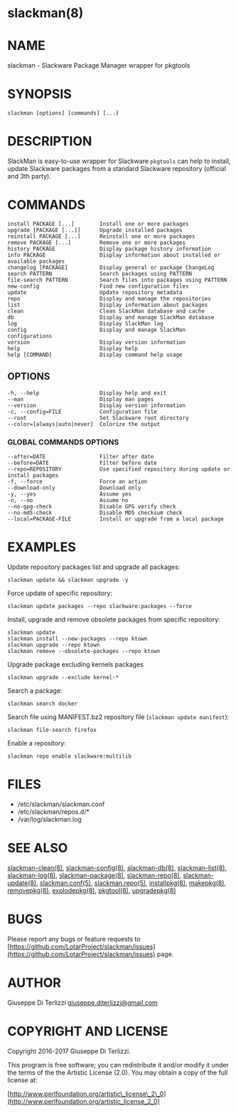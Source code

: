 # slackman(8)
# NAME

slackman - Slackware Package Manager wrapper for pkgtools

# SYNOPSIS

    slackman [options] [commands] [...]

# DESCRIPTION

SlackMan is easy-to-use wrapper for Slackware `pkgtools` can help to install,
update Slackware packages from a standard Slackware repository (official and 3th party).

# COMMANDS

    install PACKAGE [...]        Install one or more packages
    upgrade [PACKAGE [...]]      Upgrade installed packages
    reinstall PACKAGE [...]      Reinstall one or more packages
    remove PACKAGE [...]         Remove one or more packages
    history PACKAGE              Display package history information
    info PACKAGE                 Display information about installed or available packages
    changelog [PACKAGE]          Display general or package ChangeLog
    search PATTERN               Search packages using PATTERN
    file-search PATTERN          Search files into packages using PATTERN
    new-config                   Find new configuration files
    update                       Update repository metadata
    repo                         Display and manage the repositories
    list                         Display information about packages
    clean                        Clean SlackMan database and cache
    db                           Display and manage SlackMan database
    log                          Display SlackMan log
    config                       Display and manage SlackMan configurations
    version                      Display version information
    help                         Display help
    help [COMMAND]               Display command help usage

## OPTIONS

    -h, --help                   Display help and exit
    --man                        Display man pages
    --version                    Display version information
    -c, --config=FILE            Configuration file
    --root                       Set Slackware root directory
    --color=[always|auto|never]  Colorize the output

### GLOBAL COMMANDS OPTIONS

    --after=DATE                 Filter after date
    --before=DATE                Filter before date
    --repo=REPOSITORY            Use specified repository during update or install packages
    -f, --force                  Force an action
    --download-only              Download only
    -y, --yes                    Assume yes
    -n, --no                     Assume no
    --no-gpg-check               Disable GPG verify check
    --no-md5-check               Disable MD5 checksum check
    --local=PACKAGE-FILE         Install or upgrade from a local package

# EXAMPLES

Update repository packages list and upgrade all packages:

    slackman update && slackman upgrade -y

Force update of specific repository:

    slackman update packages --repo slackware:packages --force

Install, upgrade and remove obsolete packages from specific repository:

    slackman update
    slackman install --new-packages --repo ktown
    slackman upgrade --repo ktown
    slackman remove --obsolete-packages --repo ktown

Upgrade package excluding kernels packages

    slackman upgrade --exclude kernel-*

Search a package:

    slackman search docker

Search file using MANIFEST.bz2 repository file (`slackman update manifest`):

    slackman file-search firefox

Enable a repository:

    slackman repo enable slackware:multilib

# FILES

- /etc/slackman/slackman.conf
- /etc/slackman/repos.d/\*
- /var/log/slackman.log

# SEE ALSO

[slackman-clean(8)](../8/slackman-clean.md), [slackman-config(8)](../8/slackman-config.md), [slackman-db(8)](../8/slackman-db.md), [slackman-list(8)](../8/slackman-list.md),
[slackman-log(8)](../8/slackman-log.md), [slackman-package(8)](../8/slackman-package.md), [slackman-repo(8)](../8/slackman-repo.md), [slackman-update(8)](../8/slackman-update.md),
[slackman.conf(5)](../5/slackman.conf.md), [slackman.repo(5)](../5/slackman.repo.md), [installpkg(8)](../8/installpkg.md), [makepkg(8)](../8/makepkg.md),
[removepkg(8)](../8/removepkg.md), [explodepkg(8)](../8/explodepkg.md), [pkgtool(8)](../8/pkgtool.md), [upgradepkg(8)](../8/upgradepkg.md)

# BUGS

Please report any bugs or feature requests to 
[https://github.com/LotarProject/slackman/issues](https://github.com/LotarProject/slackman/issues) page.

# AUTHOR

Giuseppe Di Terlizzi <giuseppe.diterlizzi@gmail.com>

# COPYRIGHT AND LICENSE

Copyright 2016-2017 Giuseppe Di Terlizzi.

This program is free software; you can redistribute it and/or modify it
under the terms of the the Artistic License (2.0). You may obtain a
copy of the full license at:

[http://www.perlfoundation.org/artistic\_license\_2\_0](http://www.perlfoundation.org/artistic_license_2_0)

